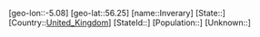 ﻿---
location: [56.25,-5.08]
type: City
tags:
- geo/City


SpocWebEntityId: 31118
isDeleted: false
confidential: public

---
[geo-lon::-5.08]
[geo-lat::56.25]
[name::Inverary]
[State::]
[Country::[United_Kingdom](geo/Continent/Europe/United_Kingdom.md)]
[StateId::]
[Population::]
[Unknown::]


